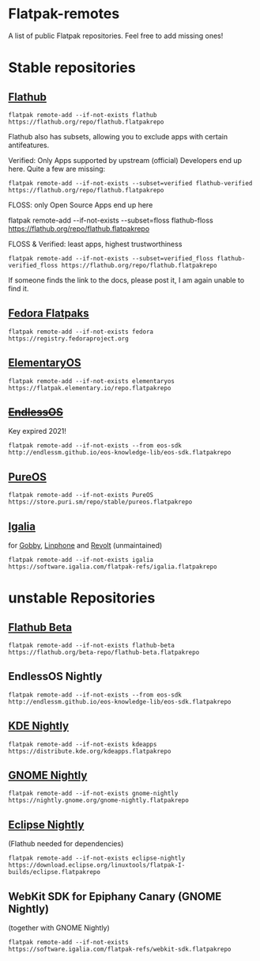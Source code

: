 # Flatpak-remotes
A list of public Flatpak repositories. Feel free to add missing ones!

# Stable repositories

## [Flathub](https://flathub.org)

    flatpak remote-add --if-not-exists flathub https://flathub.org/repo/flathub.flatpakrepo

Flathub also has subsets, allowing you to exclude apps with certain antifeatures.

Verified: Only Apps supported by upstream (official) Developers end up here. Quite a few are missing:

    flatpak remote-add --if-not-exists --subset=verified flathub-verified https://flathub.org/repo/flathub.flatpakrepo

FLOSS: only Open Source Apps end up here

  flatpak remote-add --if-not-exists --subset=floss flathub-floss https://flathub.org/repo/flathub.flatpakrepo  

FLOSS & Verified: least apps, highest trustworthiness

    flatpak remote-add --if-not-exists --subset=verified_floss flathub-verified_floss https://flathub.org/repo/flathub.flatpakrepo

If someone finds the link to the docs, please post it, I am again unable to find it.

## [Fedora Flatpaks](https://fedoraproject.org/wiki/SIGs/Flatpak#Why_do_we_need_Fedora_Flatpaks?)

    flatpak remote-add --if-not-exists fedora https://registry.fedoraproject.org
    
## [ElementaryOS](https://appcenter.elementary.io/)

    flatpak remote-add --if-not-exists elementaryos https://flatpak.elementary.io/repo.flatpakrepo


## ~~[EndlessOS](http://endlessm.github.io/eos-knowledge-lib/contributing)~~
Key expired 2021!

    flatpak remote-add --if-not-exists --from eos-sdk http://endlessm.github.io/eos-knowledge-lib/eos-sdk.flatpakrepo
    
    
## [PureOS](https://puri.sm/posts/introducing-flatpaks-on-pureos/)

    flatpak remote-add --if-not-exists PureOS https://store.puri.sm/repo/stable/pureos.flatpakrepo

## [Igalia](https://software.igalia.com/)
for [Gobby](https://gobby.github.io/), [Linphone](https://gobby.github.io/) and [Revolt](https://github.com/aperezdc/revolt/) (unmaintained)

    flatpak remote-add --if-not-exists igalia https://software.igalia.com/flatpak-refs/igalia.flatpakrepo

# unstable Repositories

## [Flathub Beta](https://discourse.flathub.org/t/how-to-use-flathub-beta/2111)

    flatpak remote-add --if-not-exists flathub-beta https://flathub.org/beta-repo/flathub-beta.flatpakrepo

## EndlessOS Nightly

    flatpak remote-add --if-not-exists --from eos-sdk http://endlessm.github.io/eos-knowledge-lib/eos-sdk.flatpakrepo

 ## [KDE Nightly](https://apps.kde.org/)

    flatpak remote-add --if-not-exists kdeapps https://distribute.kde.org/kdeapps.flatpakrepo
    
## [GNOME Nightly](https://wiki.gnome.org/Apps/Nightly)

    flatpak remote-add --if-not-exists gnome-nightly https://nightly.gnome.org/gnome-nightly.flatpakrepo

    
## [Eclipse Nightly](http://eclipse.matbooth.co.uk/flatpak/nightlies.html)
(Flathub needed for dependencies)

    flatpak remote-add --if-not-exists eclipse-nightly https://download.eclipse.org/linuxtools/flatpak-I-builds/eclipse.flatpakrepo

## WebKit SDK for Epiphany Canary (GNOME Nightly)
(together with GNOME Nightly)

    flatpak remote-add --if-not-exists https://software.igalia.com/flatpak-refs/webkit-sdk.flatpakrepo
